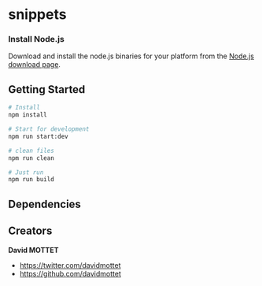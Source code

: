 # snippets
### Install Node.js

Download and install the node.js binaries for your platform from the [Node.js download page](http://nodejs.org/download/).

## Getting Started
```bash
# Install
npm install

# Start for development
npm run start:dev

# clean files
npm run clean

# Just run
npm run build
```
## Dependencies

## Creators

**David MOTTET**

- <https://twitter.com/davidmottet>
- <https://github.com/davidmottet>
